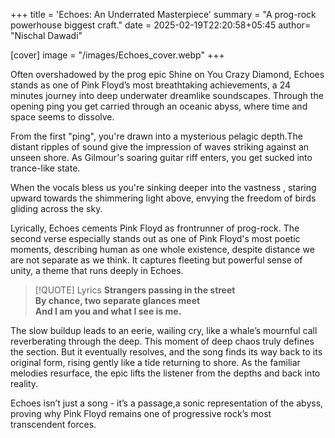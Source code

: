 +++
title = 'Echoes: An Underrated Masterpiece'
summary = "A prog-rock powerhouse biggest craft."
date = 2025-02-19T22:20:58+05:45
author= "Nischal Dawadi"

[cover]
  image = "/images/Echoes_cover.webp"
+++

Often overshadowed by the prog epic Shine on You Crazy Diamond, Echoes stands as one of Pink Floyd’s most breathtaking achievements, a 24 minutes journey into deep underwater dreamlike soundscapes.
Through the opening ping you get carried through an oceanic abyss, where time and space seems to dissolve.

From the first "ping", you're drawn into a mysterious pelagic depth.The distant ripples of sound give the impression of waves striking against an unseen shore. As Gilmour's soaring guitar riff enters, you get sucked into trance-like state.

When the vocals bless us you're sinking deeper into the vastness , staring upward towards the shimmering light above, envying the freedom of birds gliding across the sky.

Lyrically, Echoes cements Pink Floyd as frontrunner of prog-rock. The second verse especially stands out as one of Pink Floyd's most poetic moments, describing human as one whole existence, despite distance we are not separate as we think. It captures  fleeting but powerful sense of unity, a theme that runs deeply in Echoes. 

>[!QUOTE] Lyrics
>**Strangers passing in the street** \
   **By chance, two separate glances meet** \
   **And I am you and what I see is me.**
   
The slow buildup leads to an eerie, wailing cry, like a whale’s mournful call reverberating through the deep. This moment of deep chaos truly defines the section. But it eventually resolves, and the song finds its way back to its original form, rising gently like a tide returning to shore. As the familiar melodies resurface, the epic lifts the listener from the depths and back into reality.

Echoes isn’t just a song - it’s a passage,a sonic representation of the abyss, proving why Pink Floyd remains one of progressive rock’s most transcendent forces.
